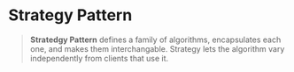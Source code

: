 # Strategy Pattern

> **Stratedgy Pattern** defines a family of algorithms, encapsulates each one, and makes them interchangable. Strategy lets the algorithm vary independently from clients that use it.
